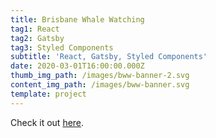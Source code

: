 ```yaml
---
title: Brisbane Whale Watching
tag1: React
tag2: Gatsby
tag3: Styled Components
subtitle: 'React, Gatsby, Styled Components'
date: 2020-03-01T16:00:00.000Z
thumb_img_path: /images/bww-banner-2.svg
content_img_path: /images/bww-banner.svg
template: project
---
```


Check it out [here](<Check it out [here.](https://www.brisbanewhalewatching.com.au)>).
